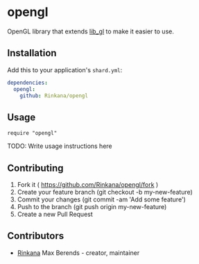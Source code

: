 # opengl

OpenGL library that extends [lib_gl](https://github.com/Rinkana/lib_gl) to make it easier to use.

## Installation

Add this to your application's `shard.yml`:

```yaml
dependencies:
  opengl:
    github: Rinkana/opengl
```

## Usage

```crystal
require "opengl"
```

TODO: Write usage instructions here

## Contributing

1. Fork it ( https://github.com/Rinkana/opengl/fork )
2. Create your feature branch (git checkout -b my-new-feature)
3. Commit your changes (git commit -am 'Add some feature')
4. Push to the branch (git push origin my-new-feature)
5. Create a new Pull Request

## Contributors

- [Rinkana](https://github.com/Rinkana) Max Berends - creator, maintainer

